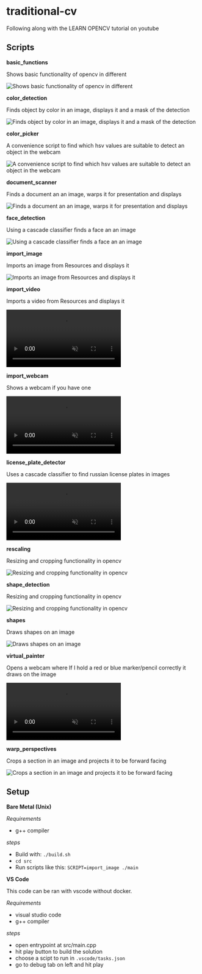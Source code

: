 # traditional-cv
Following along with the LEARN OPENCV tutorial on youtube

## Scripts



**basic_functions**

Shows basic functionality of opencv in different

![Shows basic functionality of opencv in different](./images/basic_functions.png "Title")

**color_detection**

Finds object by color in an image, displays it and a mask of the detection

![Finds object by color in an image, displays it and a mask of the detection](./images/color_detection.png "Title")

**color_picker**

A convenience script to find which hsv values are suitable to detect an object in the webcam 

![A convenience script to find which hsv values are suitable to detect an object in the webcam ](./images/color_picker.png "Title")

**document_scanner**

Finds a document an an image, warps it for presentation and displays

![Finds a document an an image, warps it for presentation and displays](./images/document_scanner.png "Title")

**face_detection**

Using a cascade classifier finds a face an an image

![Using a cascade classifier finds a face an an image](./images/face_detection.png "Title")

**import_image**

Imports an image from Resources and displays it

![Imports an image from Resources and displays it](./images/import_image.png "Title")

**import_video**

Imports a video from Resources and displays it

<video src="./images/import_video.mp4" placeholder="./images/import_video.mp4" autoplay loop controls muted title="test-title">
Sorry, your browser doesn't support HTML 5 video.
</video>

**import_webcam**

Shows a webcam if you have one

<video src="./images/import_webcam.mp4" placeholder="./images/import_webcam.mp4" autoplay loop controls muted title="test-title">
Sorry, your browser doesn't support HTML 5 video.
</video>

**license_plate_detector**

Uses a cascade classifier to find russian license plates in images

<video src="./images/license_plate_detector.mp4" placeholder="./images/license_plate_detector.mp4" autoplay loop controls muted title="test-title">
Sorry, your browser doesn't support HTML 5 video.
</video>

**rescaling**

Resizing and cropping functionality in opencv

![Resizing and cropping functionality in opencv](./images/rescaling.png "Title")

**shape_detection**

Resizing and cropping functionality in opencv

![Resizing and cropping functionality in opencv](./images/shape_detection.png "Title")

**shapes**

Draws shapes on an image

![Draws shapes on an image](./images/shapes.png "Title")


**virtual_painter**

Opens a webcam where If I hold a red or blue marker/pencil correctly it draws on the image

<video src="./images/virtual_painter.mp4" placeholder="./images/virtual_painter.mp4" autoplay loop controls muted title="test-title">
Sorry, your browser doesn't support HTML 5 video.
</video>


**warp_perspectives**

Crops a section in an image and projects it to be forward facing

![Crops a section in an image and projects it to be forward facing](./images/warp_perspectives.png "Title")


## Setup

**Bare Metal (Unix)**

*Requirements*

- g++ compiler

*steps*

- Build with: `./build.sh`
- `cd src`
- Run scripts like this: `SCRIPT=import_image ./main`

**VS Code**

This code can be ran with vscode without docker.

*Requirements*

- visual studio code
- g++ compiler

*steps*

- open entrypoint at src/main.cpp
- hit play button to build the solution
- choose a scipt to run in `.vscode/tasks.json`
- go to debug tab on left and hit play


